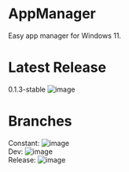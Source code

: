 # AppManager
 Easy app manager for Windows 11.
# Latest Release
0.1.3-stable
![image](https://user-images.githubusercontent.com/92550746/137819971-b6b51094-7dc3-41e6-afc0-deb556ac5225.png)
# Branches
Constant: ![image](https://user-images.githubusercontent.com/92550746/137825524-aed609ee-c369-42dd-aae3-03aa3f7a2ce8.png) \
Dev: ![image](https://user-images.githubusercontent.com/92550746/137825530-dc83faf1-02bc-4fcb-8f1b-3fe75408e72e.png) \
Release: ![image](https://user-images.githubusercontent.com/92550746/137825534-066c4f16-2a59-4a65-a31a-ac2513ff249d.png)

